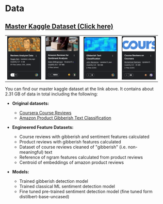 # Data
## [Master Kaggle Dataset (Click here)](https://www.kaggle.com/datasets/reggiebain/reviews-analyzer-dataset)

<table>
  <tr>
    <td><img src="../images/data_card.png" alt="img1" width="200"></td>
    <td><img src="../images/data_card_2.png" alt='img2' width='200'>
    <td><img src="../images/data_card_3.png" alt="img1" width="200"></td>
    <td><img src="../images/data_card_4.png" alt='img2' width='200'>
  </tr>
</table>

You can find our master kaggle dataset at the link above. It contains about 2.31 GB of data in total including the following:
- **Original datasets:** 
    - [Coursera Course Reviews](https://www.kaggle.com/datasets/imuhammad/course-reviews-on-coursera/data)
    - [Amazon Product Gibberish Text Classification](https://www.kaggle.com/datasets/johnwdata/gibberish-text-classification)

- **Engineered Feature Datasets:**
    - Course reviews with gibberish and sentiment features calculated
    - Product reviews with gibberish features calculated
    - Dataset of course reviews cleaned of "gibberish" (i.e. non-meaningful) text
    - Reference of ngram features calculated from product reviews
    - Centroid of embeddings of amazon product reviews

- **Models:**
    - Trained gibberish detection model
    - Trained classical ML sentiment detection model
    - Fine tuned pre-trained sentiment detection model (fine tuned form distilbert-base-uncased)


